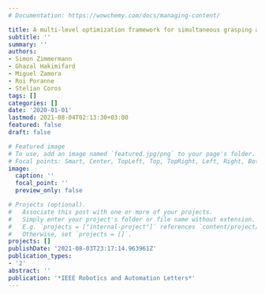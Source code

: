 ```yaml
---
# Documentation: https://wowchemy.com/docs/managing-content/

title: A multi-level optimization framework for simultaneous grasping and motion planning
subtitle: ''
summary: ''
authors:
- Simon Zimmermann
- Ghazal Hakimifard
- Miguel Zamora
- Roi Poranne
- Stelian Coros
tags: []
categories: []
date: '2020-01-01'
lastmod: 2021-08-04T02:13:30+03:00
featured: false
draft: false

# Featured image
# To use, add an image named `featured.jpg/png` to your page's folder.
# Focal points: Smart, Center, TopLeft, Top, TopRight, Left, Right, BottomLeft, Bottom, BottomRight.
image:
  caption: ''
  focal_point: ''
  preview_only: false

# Projects (optional).
#   Associate this post with one or more of your projects.
#   Simply enter your project's folder or file name without extension.
#   E.g. `projects = ["internal-project"]` references `content/project/deep-learning/index.md`.
#   Otherwise, set `projects = []`.
projects: []
publishDate: '2021-08-03T23:17:14.963961Z'
publication_types:
- '2'
abstract: ''
publication: '*IEEE Robotics and Automation Letters*'
---
```


